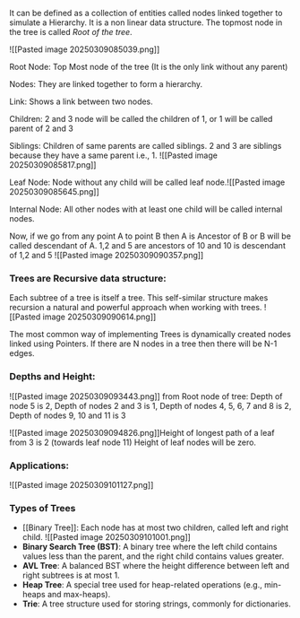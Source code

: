 It can be defined as a collection of entities called nodes linked together to simulate a Hierarchy.
It is a non linear data structure.
The topmost node in the tree is called _Root of the tree_.


![[Pasted image 20250309085039.png]]

Root Node: Top Most node of the tree (It is the only link without any parent)

Nodes: They are linked together to form a hierarchy.

Link: Shows a link between two nodes.

Children: 2 and 3 node will be called the children of 1, or 1 will be called parent of 2 and 3

Siblings: Children of same parents are called siblings. 2 and 3 are siblings because they have a same parent i.e., 1.
![[Pasted image 20250309085817.png]]

Leaf Node: Node without any child will be called leaf node.![[Pasted image 20250309085645.png]]

Internal Node: All other nodes with at least one child will be called internal nodes.

Now, if we go from any point A to point B then A is Ancestor of B or B will be called descendant of A. 1,2 and 5 are ancestors of 10 and 10 is descendant of 1,2 and 5 
![[Pasted image 20250309090357.png]]


### Trees are Recursive data structure:
Each subtree of a tree is itself a tree. This self-similar structure makes recursion a natural and powerful approach when working with trees.
![[Pasted image 20250309090614.png]]

The most common way of implementing Trees is dynamically created nodes linked using Pointers.
If there are N nodes in a tree then there will be N-1 edges.
### Depths and Height:

![[Pasted image 20250309093443.png]]
from Root node of tree:
Depth of node 5 is 2,
Depth of nodes 2 and 3 is 1,
Depth of nodes 4, 5, 6, 7 and 8  is 2,
Depth of nodes 9, 10 and 11 is  3


![[Pasted image 20250309094826.png]]Height of longest path of a leaf from 3 is 2 (towards leaf node 11)
Height of leaf nodes will be zero.

### Applications:
![[Pasted image 20250309101127.png]]
### **Types of Trees**

- [[Binary Tree]]: Each node has at most two children, called left and right child.
![[Pasted image 20250309101001.png]]
- **Binary Search Tree (BST)**: A binary tree where the left child contains values less than the parent, and the right child contains values greater.
- **AVL Tree**: A balanced BST where the height difference between left and right subtrees is at most 1.
- **Heap Tree**: A special tree used for heap-related operations (e.g., min-heaps and max-heaps).
- **Trie**: A tree structure used for storing strings, commonly for dictionaries.

